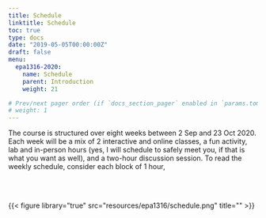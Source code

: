 ```yaml
---
title: Schedule
linktitle: Schedule
toc: true
type: docs
date: "2019-05-05T00:00:00Z"
draft: false
menu:
  epa1316-2020:
    name: Schedule
    parent: Introduction
    weight: 21

# Prev/next pager order (if `docs_section_pager` enabled in `params.toml`)
# weight: 1
---
```


The course is structured over eight weeks between 2 Sep and 23 Oct 2020. Each week will be a mix of 2 interactive and online classes, a fun activity, lab and in-person hours (yes, I will schedule to safely meet you, if that is what you want as well), and a two-hour discussion session. To read the weekly schedule, consider each block of 1 hour,

<br/>

<br/>

{{< figure library="true" src="resources/epa1316/schedule.png" title="" >}}
